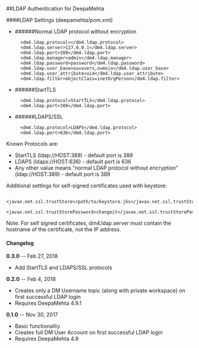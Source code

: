 
##LDAP Authentication for DeepaMehta

####LDAP Settings (deepamehta/pom.xml)

- ######Normal LDAP protocol without encryption

        <dm4.ldap.protocol></dm4.ldap.protocol>
        <dm4.ldap.server>127.0.0.1</dm4.ldap.server>
        <dm4.ldap.port>389</dm4.ldap.port>
        <dm4.ldap.manager>admin</dm4.ldap.manager>
        <dm4.ldap.password>password</dm4.ldap.password>
        <dm4.ldap.user_base>ou=users,o=mojo</dm4.ldap.user_base>
        <dm4.ldap.user_attribute>uid</dm4.ldap.user_attribute>
        <dm4.ldap.filter>objectClass=inetOrgPerson</dm4.ldap.filter>

- ######StartTLS

        <dm4.ldap.protocol>StartTLS</dm4.ldap.protocol>
        <dm4.ldap.port>389</dm4.ldap.port>

- ######LDAPS/SSL

        <dm4.ldap.protocol>LDAPS</dm4.ldap.protocol>
        <dm4.ldap.port>636</dm4.ldap.port>

Known Protocols are: 

- StartTLS (ldap://HOST:389) - default port is 389
- LDAPS (ldaps://HOST:636) - default port is 636
- Any other value means "normal LDAP protocol without encryption" (ldap://HOST:389) - default port is 389

Additional settings for self-signed certificates used with keystore:

        <javax.net.ssl.trustStore>/path/to/keystore.jks</javax.net.ssl.trustStore>
        <javax.net.ssl.trustStorePassword>changeit</javax.net.ssl.trustStorePassword>

Note: For self signed certificates, dm4.ldap.server must contain the hostname of the certificate, not the IP address.


#### Changelog

**0.3.0** -- Feb 27, 2018

* Add StartTLS and LDAPS/SSL protocols

**0.2.0** -- Feb 4, 2018

* Creates only a DM Username topic (along with private workspace) on first successful LDAP login
* Requires DeepaMehta 4.9.1

**0.1.0** -- Nov 30, 2017

* Basic functionality
* Creates full DM User Account on first successful LDAP login
* Requires DeepaMehta 4.9
